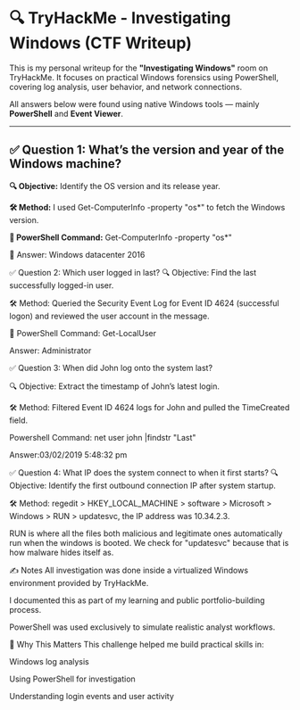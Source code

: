 # 🔍 TryHackMe - Investigating Windows (CTF Writeup)

This is my personal writeup for the **"Investigating Windows"** room on TryHackMe. It focuses on practical Windows forensics using PowerShell, covering log analysis, user behavior, and network connections.

All answers below were found using native Windows tools — mainly **PowerShell** and **Event Viewer**.

---

## ✅ Question 1: What’s the version and year of the Windows machine?

**🔍 Objective:** Identify the OS version and its release year.

**🛠️ Method:**
I used Get-ComputerInfo -property "os*" to fetch the Windows version.

**📄 PowerShell Command:**
Get-ComputerInfo -property "os*" 

📌 Answer:
Windows datacenter 2016

✅ Question 2: Which user logged in last?
🔍 Objective: Find the last successfully logged-in user.



🛠️ Method:
Queried the Security Event Log for Event ID 4624 (successful logon) and reviewed the user account in the message.

📄 PowerShell Command: Get-LocalUser

 Answer: Administrator

✅ Question 3: When did John log onto the system last?


🔍 Objective: Extract the timestamp of John’s latest login.

🛠️ Method:
Filtered Event ID 4624 logs for John and pulled the TimeCreated field.

Powershell Command: net user john |findstr "Last"

Answer:03/02/2019 5:48:32 pm

✅ Question 4: What IP does the system connect to when it first starts?
🔍 Objective: Identify the first outbound connection IP after system startup.

🛠️ Method:
regedit > HKEY_LOCAL_MACHINE > software > Microsoft > Windows > RUN > updatesvc, the IP address was 10.34.2.3.

RUN is where all the files both malicious and legitimate ones automatically run when the windows is booted. We check for "updatesvc" because that is how malware hides itself as. 

✍️ Notes
All investigation was done inside a virtualized Windows environment provided by TryHackMe.

I documented this as part of my learning and public portfolio-building process.

PowerShell was used exclusively to simulate realistic analyst workflows.

🧠 Why This Matters
This challenge helped me build practical skills in:

Windows log analysis

Using PowerShell for investigation

Understanding login events and user activity






